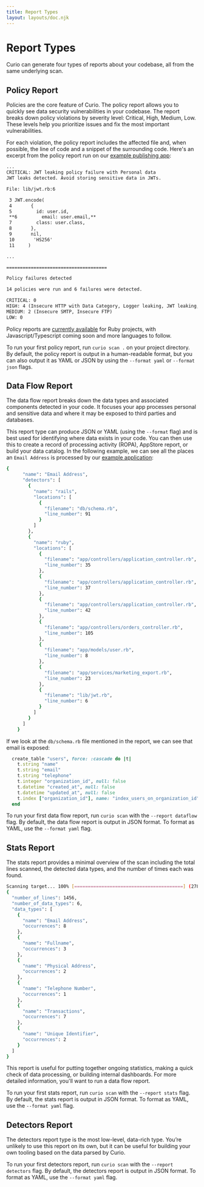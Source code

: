 ```yaml
---
title: Report Types
layout: layouts/doc.njk
---
```


# Report Types

Curio can generate four types of reports about your codebase, all from the same underlying scan.

## Policy Report

Policies are the core feature of Curio. The policy report allows you to quickly see data security vulnerabilities in your codebase. The report breaks down policy violations by severity level: Critical, High, Medium, Low. These levels help you prioritize issues and fix the most important vulnerabilities.

For each violation, the policy report includes the affected file and, when possible, the line of code and a snippet of the surrounding code. Here's an excerpt from the policy report run on our [example publishing app](https://github.com/Bearer/bear-publishing):

```txt
...
CRITICAL: JWT leaking policy failure with Personal data
JWT leaks detected. Avoid storing sensitive data in JWTs.

File: lib/jwt.rb:6

 3 JWT.encode(
 4       {
 5         id: user.id,
 **6         email: user.email,**
 7         class: user.class,
 8       },
 9       nil,
 10       'HS256'
 11     )

...

=====================================

Policy failures detected

14 policies were run and 6 failures were detected.

CRITICAL: 0
HIGH: 4 (Insecure HTTP with Data Category, Logger leaking, JWT leaking, Cookie leaking)
MEDIUM: 2 (Insecure SMTP, Insecure FTP)
LOW: 0
```

Policy reports are [currently available](/reference/supported-languages/) for Ruby projects, with Javascript/Typescript coming soon and more languages to follow.

To run your first policy report, run `curio scan .` on your project directory. By default, the policy report is output in a human-readable format, but you can also output it as YAML or JSON by using the `--format yaml` or `--format json` flags.

## Data Flow Report

The data flow report breaks down the data types and associated components detected in your code. It focuses your app processes personal and sensitive data and where it may be exposed to third parties and databases.

This report type can produce JSON or YAML (using the `--format` flag) and is best used for identifying where data exists in your code. You can then use this to create a record of processing activity (ROPA), AppStore report, or build your data catalog. In the following example, we can see all the places an `Email Address` is processed by our [example application](https://github.com/Bearer/bear-publishing):

```bash
{
      "name": "Email Address",
      "detectors": [
        {
          "name": "rails",
          "locations": [
            {
              "filename": "db/schema.rb",
              "line_number": 91
            }
          ]
        },
        {
          "name": "ruby",
          "locations": [
            {
              "filename": "app/controllers/application_controller.rb",
              "line_number": 35
            },
            {
              "filename": "app/controllers/application_controller.rb",
              "line_number": 37
            },
            {
              "filename": "app/controllers/application_controller.rb",
              "line_number": 42
            },
            {
              "filename": "app/controllers/orders_controller.rb",
              "line_number": 105
            },
            {
              "filename": "app/models/user.rb",
              "line_number": 8
            },
            {
              "filename": "app/services/marketing_export.rb",
              "line_number": 23
            },
            {
              "filename": "lib/jwt.rb",
              "line_number": 6
            }
          ]
        }
      ]
    }
```

If we look at the `db/schema.rb` file mentioned in the report, we can see that email is exposed:
```ruby
  create_table "users", force: :cascade do |t|
    t.string "name"
    t.string "email"
    t.string "telephone"
    t.integer "organization_id", null: false
    t.datetime "created_at", null: false
    t.datetime "updated_at", null: false
    t.index ["organization_id"], name: "index_users_on_organization_id"
  end
```

To run your first data flow report, run `curio scan` with the `--report dataflow` flag. By default, the data flow report is output in JSON format. To format as YAML, use the `--format yaml` flag.

## Stats Report

The stats report provides a minimal overview of the scan including the total lines scanned, the detected data types, and the number of times each was found.

```bash
Scanning target... 100% [========================================] (278/278, 103 files/s) [2s]
{
  "number_of_lines": 1456,
  "number_of_data_types": 6,
  "data_types": [
    {
      "name": "Email Address",
      "occurrences": 8
    },
    {
      "name": "Fullname",
      "occurrences": 3
    },
    {
      "name": "Physical Address",
      "occurrences": 2
    },
    {
      "name": "Telephone Number",
      "occurrences": 1
    },
    {
      "name": "Transactions",
      "occurrences": 7
    },
    {
      "name": "Unique Identifier",
      "occurrences": 2
    }
  ]
}
```

This report is useful for putting together ongoing statistics, making a quick check of data processing, or building internal dashboards. For more detailed information, you'll want to run a data flow report.

To run your first stats report, run `curio scan` with the `--report stats` flag. By default, the stats report is output in JSON format. To format as YAML, use the `--format yaml` flag.

## Detectors Report

The detectors report type is the most low-level, data-rich type. You’re unlikely to use this report on its own, but it can be useful for building your own tooling based on the data parsed by Curio.

To run your first detectors report, run `curio scan` with the `--report detectors` flag. By default, the detectors report is output in JSON format. To format as YAML, use the `--format yaml` flag.
